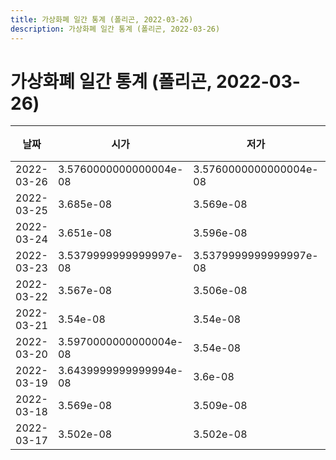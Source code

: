 ```yaml
---
title: 가상화폐 일간 통계 (폴리곤, 2022-03-26)
description: 가상화폐 일간 통계 (폴리곤, 2022-03-26)
---
```


가상화폐 일간 통계 (폴리곤, 2022-03-26)
===

|날짜|시가|저가|고가|종가|비고|
|--|--|--|--|--|--|
|2022-03-26|3.5760000000000004e-08|3.5760000000000004e-08|3.5760000000000004e-08|3.5760000000000004e-08|    |
|2022-03-25|3.685e-08|3.569e-08|3.689e-08|3.569e-08|    |
|2022-03-24|3.651e-08|3.596e-08|3.748e-08|3.67e-08|    |
|2022-03-23|3.5379999999999997e-08|3.5379999999999997e-08|3.651e-08|3.651e-08|    |
|2022-03-22|3.567e-08|3.506e-08|3.567e-08|3.5139999999999996e-08|    |
|2022-03-21|3.54e-08|3.54e-08|3.617e-08|3.567e-08|    |
|2022-03-20|3.5970000000000004e-08|3.54e-08|3.5970000000000004e-08|3.54e-08|    |
|2022-03-19|3.6439999999999994e-08|3.6e-08|3.665e-08|3.613e-08|    |
|2022-03-18|3.569e-08|3.509e-08|3.569e-08|3.512e-08|    |
|2022-03-17|3.502e-08|3.502e-08|3.584e-08|3.569e-08|    |
